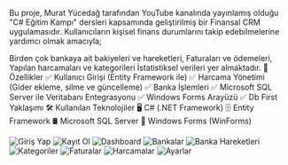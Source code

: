 Bu proje, Murat Yücedağ tarafından YouTube kanalında yayınlamış olduğu "C# Eğitim Kampı" dersleri kapsamında geliştirilmiş bir Finansal CRM uygulamasıdır.
Kullanıcıların kişisel finans durumlarını takip edebilmelerine yardımcı olmak amacıyla;

Birden çok bankaya ait bakiyeleri ve hareketleri,
Faturaları ve ödemeleri,
Yapılan harcamaları ve kategorileri
İstatistiksel verileri yer almaktadır.
🚀 Özellikler
✅ Kullanıcı Girişi (Entity Framework ile)
✅ Harcama Yönetimi (Gider ekleme, silme ve güncelleme)
✅ Banka İşlemleri
✅ Microsoft SQL Server ile Veritabanı Entegrasyonu
✅ Windows Forms Arayüzü
✅ Db First Yaklaşımı
🛠️ Kullanılan Teknolojiler
🖥 C# (.NET Framework)
🗄 Entity Framework
🛢 Microsoft SQL Server
🎨 Windows Forms (WinForms)

![Giriş Yap](https://github.com/user-attachments/assets/6c456719-037e-4698-be34-479f37facc63)
![Kayıt Ol](https://github.com/user-attachments/assets/c088951e-0f46-48f9-aed2-46135a198542)
![Dashboard](https://github.com/user-attachments/assets/c8e30cd2-1f64-45bf-bc3e-841487736a2e)
![Bankalar](https://github.com/user-attachments/assets/c590efac-6545-449a-884f-b0bf88c3bd68)
![Banka Hareketleri](https://github.com/user-attachments/assets/573464e9-dc56-4e2d-99c8-b644d2167615)
![Kategoriler](https://github.com/user-attachments/assets/18c607d6-0582-4282-a394-82eb83341c6a)
![Faturalar](https://github.com/user-attachments/assets/1e9785a3-2c90-4d77-9280-a5dc2980d737)
![Harcamalar](https://github.com/user-attachments/assets/1d749e95-c103-47c1-9c0e-7907ad56f232)
![Ayarlar](https://github.com/user-attachments/assets/8772d02c-a6d1-4a46-9f10-8c15178dbcee)
